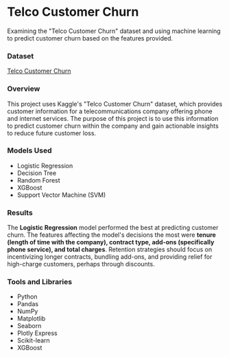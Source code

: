 # Telco Customer Churn
Examining the "Telco Customer Churn" dataset and using machine learning to predict customer churn based on the features provided.

### Dataset
[Telco Customer Churn](https://www.kaggle.com/datasets/blastchar/telco-customer-churn)


### Overview
This project uses Kaggle's "Telco Customer Churn" dataset, which provides customer information for a telecommunications company offering phone and internet services. The purpose of this project is to use this information to predict customer churn within the company and gain actionable insights to reduce future customer loss.

### Models Used
- Logistic Regression
- Decision Tree
- Random Forest
- XGBoost
- Support Vector Machine (SVM)


### Results
The **Logistic Regression** model performed the best at predicting customer churn. The features affecting the model's decisions the most were **tenure (length of time with the company), contract type, add-ons (specifically phone service), and total charges**. Retention strategies should focus on incentivizing longer contracts, bundling add-ons, and providing relief for high-charge customers, perhaps through discounts.

### Tools and Libraries
- Python
- Pandas
- NumPy
- Matplotlib
- Seaborn
- Plotly Express
- Scikit-learn
- XGBoost
